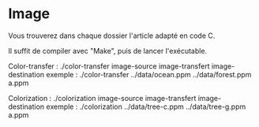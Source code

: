# Image

Vous trouverez dans chaque dossier l'article adapté en code C.

Il suffit de compiler avec "Make", puis de lancer l'exécutable.

  Color-transfer : ./color-transfer image-source image-transfert image-destination
  exemple : ./color-transfer ../data/ocean.ppm ../data/forest.ppm a.ppm

  Colorization : ./colorization image-source image-transfert image-destination
  exemple : ./colorization ../data/tree-c.ppm ../data/tree-g.ppm a.ppm

